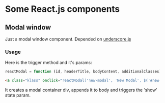 # Some React.js components

## Modal window
Just a modal window component. Depended on [underscore.js](http://underscorejs.org/)

### Usage
Here is the trigger method and it's params:
```javascript
reactModal = function (id, headerTitle, bodyContent, additionalClasses)
```

```html
<a class="klass" onclick="reactModal('new-modal', 'New Modal', $('#new-modal-body').html(), {content: 'content_class', header: 'header_class', body: 'body_class'});">Show modal</a>
```
It creates a modal container div, appends it to body and triggers the 'show' state param.
